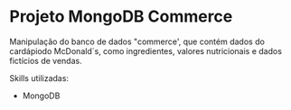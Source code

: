 # Projeto MongoDB Commerce
Manipulação do banco de dados "commerce', que contém dados do cardápiodo McDonald´s,
como ingredientes, valores nutricionais e dados fictícios de vendas.

Skills utilizadas:

- MongoDB
